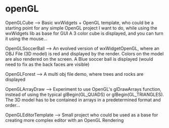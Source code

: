 # openGL

OpenGLCube --> Basic wxWidgets + OpenGL template, who could be a starting point for any simple OpenGL
                   project I want to do, while  using the wxWidgets lib as base for GUI
                   A 3 color cube is displayed, and you can turn it using the mouse...
                   

OpenGLSoccerBall --> An evolved version of wxWidgetOpenGL, where an OBJ File (3D model) is red and 
		     displayed by the render. Colors on the model are also rendered on the screen.
		     A Blue soccer ball is displayed (would need to fix as the back faces are visible)
			

OpenGLForest  --> A multi obj file demo, where trees and rocks are displayed


OpenGLArrayDraw --> Experiment to use OpenGL's glDrawArrays function, instead of using the typical
                    glBegin(GL_QUADS) or glBegin(GL_TRIANGLES). The 3D model has to be contained in 
                    arrays in a predetermined format and order...

OpenGLEditorTemplate --> Small project who could be used as a base for creating more complex editor
                         with an OpenGL Rendering
                